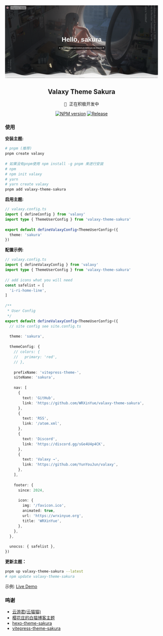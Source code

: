 ![Preview](assets/2024-01-16_19-31.png)

<h2 align="center">Valaxy Theme Sakura</h2>
<pre align="center">
🧪 正在积极开发中
</pre>

<p align="center">
<a href="https://www.npmjs.com/package/valaxy-theme-sakura" rel="nofollow"><img src="https://img.shields.io/npm/v/valaxy-theme-sakura?color=0078E7" alt="NPM version"></a>
<a href="https://github.com/WRXinYue/valaxy-theme-sakura/actions/workflows/release.yml"><img src="https://github.com/WRXinYue/valaxy-theme-sakura/actions/workflows/release.yml/badge.svg" alt="Release"></a>
</p>


### 使用

**安装主题:**
~~~bash
# pnpm (推荐)
pnpm create valaxy

# 如果没有pnpm使用 npm install -g pnpm 来进行安装
# npm
# npm init valaxy
# yarn
# yarn create valaxy
pnpm add valaxy-theme-sakura
~~~


**启用主题:**
~~~ts
// valaxy.config.ts
import { defineConfig } from 'valaxy'
import type { ThemeUserConfig } from 'valaxy-theme-sakura'

export default defineValaxyConfig<ThemeUserConfig>({
  theme: 'sakura'
})
~~~


**配置示例:**
~~~ts
// valaxy.config.ts
import { defineValaxyConfig } from 'valaxy'
import type { ThemeUserConfig } from 'valaxy-theme-sakura'

// add icons what you will need
const safelist = [
  'i-ri-home-line',
]

/**
 * User Config
 */
export default defineValaxyConfig<ThemeUserConfig>({
  // site config see site.config.ts

  theme: 'sakura',

  themeConfig: {
    // colors: {
    //   primary: 'red',
    // },

    prefixName: 'vitepress-theme-',
    siteName: 'sakura',

    nav: [
      {
        text: 'GitHub',
        link: 'https://github.com/WRXinYue/valaxy-theme-sakura',
      },
      {
        text: 'RSS',
        link: '/atom.xml',
      },
      {
        text: 'Discord',
        link: 'https://discord.gg/sGe4U4p4CK',
      },
      {
        text: 'Valaxy →',
        link: 'https://github.com/YunYouJun/valaxy',
      },
    ],

    footer: {
      since: 2024,

      icon: {
        img: '/favicon.ico',
        animated: true,
        url: 'https://wrxinyue.org',
        title: 'WRXinYue',
      },
    },
  },

  unocss: { safelist },
})
~~~

**更新主题：**
~~~bash
pnpm up valaxy-theme-sakura --latest
# npm update valaxy-theme-sakura
~~~

示例: <a href="https://sakura.wrxinyue.org/">Live Demo</a>


### 鸣谢

- [云游君(云猫猫)](https://valaxy.site/)
- [樱花庄的白猫博客主题](https://github.com/mashirozx/sakura)
- [hexo-theme-sakura](https://github.com/honjun/hexo-theme-sakura)
- [vitepress-theme-sakura](https://github.com/flaribbit/vitepress-theme-sakura)
